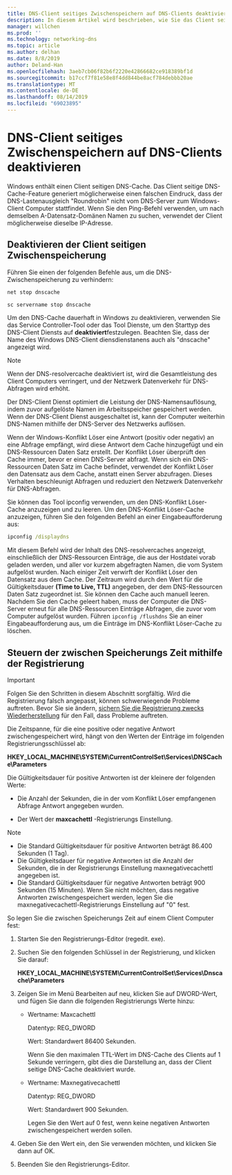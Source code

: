 ```yaml
---
title: DNS-Client seitiges Zwischenspeichern auf DNS-Clients deaktivieren
description: In diesem Artikel wird beschrieben, wie Sie das Client seitige DNS-Zwischenspeichern auf DNS-Clients deaktivieren.
manager: willchen
ms.prod: ''
ms.technology: networking-dns
ms.topic: article
ms.author: delhan
ms.date: 8/8/2019
author: Deland-Han
ms.openlocfilehash: 3aeb7cb06f82b6f2220e42866682ce918389bf1d
ms.sourcegitcommit: b17ccf7f81e58e8f4dd844be8acf784debbb20ae
ms.translationtype: MT
ms.contentlocale: de-DE
ms.lasthandoff: 08/14/2019
ms.locfileid: "69023895"
---
```

# <a name="disable-dns-client-side-caching-on-dns-clients"></a>DNS-Client seitiges Zwischenspeichern auf DNS-Clients deaktivieren

Windows enthält einen Client seitigen DNS-Cache. Das Client seitige DNS-Cache-Feature generiert möglicherweise einen falschen Eindruck, dass der DNS-Lastenausgleich "Roundrobin" nicht vom DNS-Server zum Windows-Client Computer stattfindet. Wenn Sie den Ping-Befehl verwenden, um nach demselben A-Datensatz-Domänen Namen zu suchen, verwendet der Client möglicherweise dieselbe IP-Adresse.  

## <a name="how-to-disable-client-side-caching"></a>Deaktivieren der Client seitigen Zwischenspeicherung

Führen Sie einen der folgenden Befehle aus, um die DNS-Zwischenspeicherung zu verhindern:

```cmd
net stop dnscache
```

```cmd
sc servername stop dnscache
```


Um den DNS-Cache dauerhaft in Windows zu deaktivieren, verwenden Sie das Service Controller-Tool oder das Tool Dienste, um den Starttyp des DNS-Client Diensts auf **deaktiviert**festzulegen. Beachten Sie, dass der Name des Windows DNS-Client diensdienstanens auch als "dnscache" angezeigt wird. 

> [!NOTE]
> Wenn der DNS-resolvercache deaktiviert ist, wird die Gesamtleistung des Client Computers verringert, und der Netzwerk Datenverkehr für DNS-Abfragen wird erhöht. 

Der DNS-Client Dienst optimiert die Leistung der DNS-Namensauflösung, indem zuvor aufgelöste Namen im Arbeitsspeicher gespeichert werden. Wenn der DNS-Client Dienst ausgeschaltet ist, kann der Computer weiterhin DNS-Namen mithilfe der DNS-Server des Netzwerks auflösen. 

Wenn der Windows-Konflikt Löser eine Antwort (positiv oder negativ) an eine Abfrage empfängt, wird diese Antwort dem Cache hinzugefügt und ein DNS-Ressourcen Daten Satz erstellt. Der Konflikt Löser überprüft den Cache immer, bevor er einen DNS-Server abfragt. Wenn sich ein DNS-Ressourcen Daten Satz im Cache befindet, verwendet der Konflikt Löser den Datensatz aus dem Cache, anstatt einen Server abzufragen. Dieses Verhalten beschleunigt Abfragen und reduziert den Netzwerk Datenverkehr für DNS-Abfragen. 

Sie können das Tool ipconfig verwenden, um den DNS-Konflikt Löser-Cache anzuzeigen und zu leeren. Um den DNS-Konflikt Löser-Cache anzuzeigen, führen Sie den folgenden Befehl an einer Eingabeaufforderung aus:

```cmd
ipconfig /displaydns 
```

Mit diesem Befehl wird der Inhalt des DNS-resolvercaches angezeigt, einschließlich der DNS-Ressourcen Einträge, die aus der Hostdatei vorab geladen werden, und aller vor kurzem abgefragten Namen, die vom System aufgelöst wurden. Nach einiger Zeit verwirft der Konflikt Löser den Datensatz aus dem Cache. Der Zeitraum wird durch den Wert für die Gültigkeitsdauer **(Time to Live, TTL)** angegeben, der dem DNS-Ressourcen Daten Satz zugeordnet ist. Sie können den Cache auch manuell leeren. Nachdem Sie den Cache geleert haben, muss der Computer die DNS-Server erneut für alle DNS-Ressourcen Einträge Abfragen, die zuvor vom Computer aufgelöst wurden. Führen `ipconfig /flushdns` Sie an einer Eingabeaufforderung aus, um die Einträge im DNS-Konflikt Löser-Cache zu löschen.

## <a name="using-the-registry-to-control-the-caching-time"></a>Steuern der zwischen Speicherungs Zeit mithilfe der Registrierung

> [!IMPORTANT]  
> Folgen Sie den Schritten in diesem Abschnitt sorgfältig. Wird die Registrierung falsch angepasst, können schwerwiegende Probleme auftreten. Bevor Sie sie ändern, [sichern Sie die Registrierung zwecks Wiederherstellung](https://support.microsoft.com/help/322756) für den Fall, dass Probleme auftreten.

Die Zeitspanne, für die eine positive oder negative Antwort zwischengespeichert wird, hängt von den Werten der Einträge im folgenden Registrierungsschlüssel ab:

**HKEY_LOCAL_MACHINE\SYSTEM\CurrentControlSet\Services\DNSCache\Parameters**

Die Gültigkeitsdauer für positive Antworten ist der kleinere der folgenden Werte: 

- Die Anzahl der Sekunden, die in der vom Konflikt Löser empfangenen Abfrage Antwort angegeben wurden.

- Der Wert der **maxcachettl** -Registrierungs Einstellung.

>[!Note]
>- Die Standard Gültigkeitsdauer für positive Antworten beträgt 86.400 Sekunden (1 Tag).
>- Die Gültigkeitsdauer für negative Antworten ist die Anzahl der Sekunden, die in der Registrierungs Einstellung maxnegativecachettl angegeben ist.
>- Die Standard Gültigkeitsdauer für negative Antworten beträgt 900 Sekunden (15 Minuten).
Wenn Sie nicht möchten, dass negative Antworten zwischengespeichert werden, legen Sie die maxnegativecachettl-Registrierungs Einstellung auf "0" fest.

So legen Sie die zwischen Speicherungs Zeit auf einem Client Computer fest:

1. Starten Sie den Registrierungs-Editor (regedit. exe).

2. Suchen Sie den folgenden Schlüssel in der Registrierung, und klicken Sie darauf:

   **HKEY_LOCAL_MACHINE\SYSTEM\CurrentControlSet\Services\Dnscache\Parameters**

3. Zeigen Sie im Menü Bearbeiten auf neu, klicken Sie auf DWORD-Wert, und fügen Sie dann die folgenden Registrierungs Werte hinzu:

   - Wertname: Maxcachettl

     Datentyp: REG_DWORD

     Wert: Standardwert 86400 Sekunden. 
     
     Wenn Sie den maximalen TTL-Wert im DNS-Cache des Clients auf 1 Sekunde verringern, gibt dies die Darstellung an, dass der Client seitige DNS-Cache deaktiviert wurde.    

   - Wertname: Maxnegativecachettl

     Datentyp: REG_DWORD

     Wert: Standardwert 900 Sekunden. 
     
     Legen Sie den Wert auf 0 fest, wenn keine negativen Antworten zwischengespeichert werden sollen.

4. Geben Sie den Wert ein, den Sie verwenden möchten, und klicken Sie dann auf OK.

5. Beenden Sie den Registrierungs-Editor.
